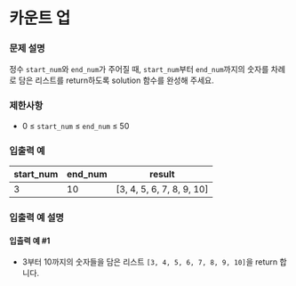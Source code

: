 # 카운트 업
### 문제 설명
정수 `start_num`와 `end_num`가 주어질 때, `start_num`부터 `end_num`까지의 숫자를 차례로 담은 리스트를 return하도록 solution 함수를 완성해 주세요.

### 제한사항
- 0 ≤ `start_num` ≤ `end_num` ≤ 50

### 입출력 예

| start_num | end_num | result                    |
|-----------|---------|---------------------------|
| 3         | 10      | [3, 4, 5, 6, 7, 8, 9, 10] |

### 입출력 예 설명
#### 입출력 예 #1
- 3부터 10까지의 숫자들을 담은 리스트 `[3, 4, 5, 6, 7, 8, 9, 10]`을 return 합니다.